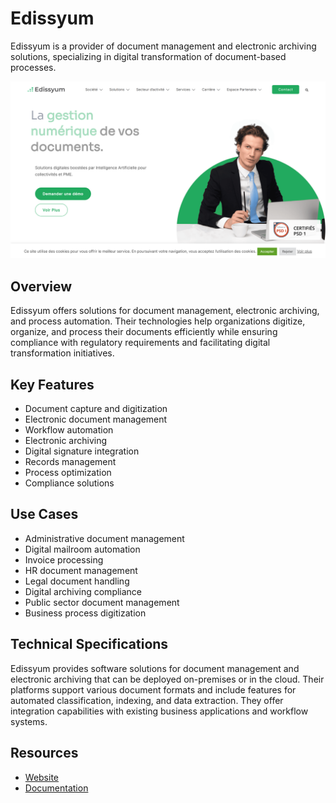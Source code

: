 
# Edissyum

Edissyum is a provider of document management and electronic archiving solutions, specializing in digital transformation of document-based processes.

![Edissyum](./assets/edissyum.png)

## Overview

Edissyum offers solutions for document management, electronic archiving, and process automation. Their technologies help organizations digitize, organize, and process their documents efficiently while ensuring compliance with regulatory requirements and facilitating digital transformation initiatives.

## Key Features

- Document capture and digitization
- Electronic document management
- Workflow automation
- Electronic archiving
- Digital signature integration
- Records management
- Process optimization
- Compliance solutions

## Use Cases

- Administrative document management
- Digital mailroom automation
- Invoice processing
- HR document management
- Legal document handling
- Digital archiving compliance
- Public sector document management
- Business process digitization

## Technical Specifications

Edissyum provides software solutions for document management and electronic archiving that can be deployed on-premises or in the cloud. Their platforms support various document formats and include features for automated classification, indexing, and data extraction. They offer integration capabilities with existing business applications and workflow systems.

## Resources

- [Website](https://www.edissyum.com)
- [Documentation](https://www.edissyum.com/resources)
